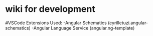 # wiki for development

#VSCode Extensions Used:
-Angular Schematics (cyrilletuzi.angular-schematics)
-Angular Language Service (angular.ng-template)
